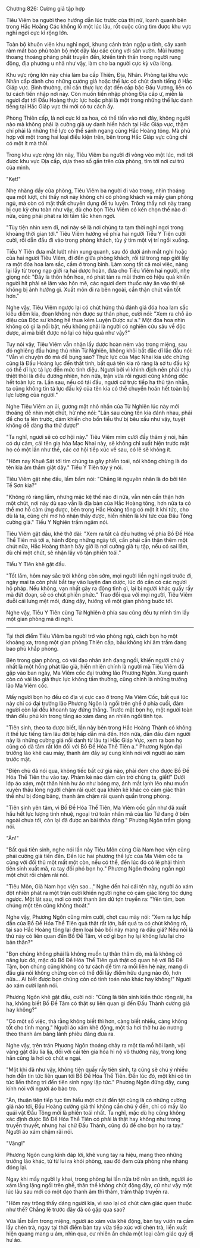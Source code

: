 




Chương 826: Cường giả tập hợp


Tiêu Viêm ba người theo hướng dẫn lúc trước của thị nữ, loanh quanh bên trong Hắc Hoằng Các khổng lồ một lúc lâu, rốt cuộc cũng tìm được khu vực nghỉ ngơi cực kì rộng lớn.

Toàn bộ khuôn viên khu nghỉ ngơi, khung cảnh tràn ngập u tĩnh, cây xanh râm mát bao phủ toàn bộ một dãy lầu các cùng với sân vườn. Mùi hương thoang thoảng phảng phất truyền đến, khiến tinh thần trong người rung động, địa phương u nhã như vậy, làm cho ba người cực kỳ vừa lòng.

Khu vực rộng lớn này chia làm ba cấp Thiên, Địa, Nhân. Phòng tại khu vực Nhân cấp dành cho những cường giả hoặc thế lực có chút danh tiếng ở Hắc Giáp vực. Bình thường, chỉ cần thực lực đạt đến cấp bậc Đấu Vương, liền có tư cách tiến nhập nơi này. Còn muốn tiến nhập phòng Địa cấp ư, miễn là ngươi đạt tới Đấu Hoàng thực lực hoặc phải là một trong những thế lực danh tiếng tại Hắc Giáp vực thì mới có tư cách ấy.

Phòng Thiên cấp, là nơi cực kì xa hoa, có thể tiến vào nơi đây, không người nào mà không phải là cường giả uy danh hiển hách tại Hắc Giáp vực, thậm chí phải là những thế lực có thể sánh ngang cùng Hắc Hoàng tông. Mà phù hợp với một trong hai loại điều kiện trên, bên trong Hắc Giáp vực cũng chỉ có một ít mà thôi.

Trong khu vực rộng lớn này, Tiêu Viêm ba người đi vòng vèo một lúc, mới tới được khu vực Địa cấp, dựa theo số gắn trên cửa phòng, tìm tới nơi cư trú của mình.

"Kẹt!"

Nhẹ nhàng đẩy cửa phòng, Tiêu Viêm ba người đi vào trong, nhìn thoáng qua một lượt, chỉ thấy nơi này không chỉ có phòng khách và mấy gian phòng ngủ, mà còn có mật thất chuyên dụng để tu luyện. Trông thấy nơi này trang bị cực kỳ chu toàn như vậy, dù cho bọn Tiêu Viêm có kén chọn thế nào đi nữa, cũng phải phát ra lời tấm tắc khen ngợi.

"Tùy tiện nhìn xem đi, nơi này sẽ là nơi chúng ta tạm thời nghỉ ngơi trong khoảng thời gian tới." Tiêu Viêm hướng về phía hai người Tiểu Y Tiên cười cười, rồi dẫn đầu đi vào trong phòng khách, tùy ý tìm một vị trí ngồi xuống.

Tiểu Y Tiên đưa mắt lướt nhìn xung quanh, sau đó dưới ánh mắt nghi hoặc của hai người Tiêu Viêm, đi đến giữa phòng khách, rồi từ trong nạp giới lấy ra một đóa hoa lam sắc, cắm ở trong bình. Làm xong tất cả mọi việc, nàng lại lấy từ trong nạp giới ra hai dược hoàn, đưa cho Tiêu Viêm hai người, nhẹ giọng nói: "Đây là thôn hồn hoa, nó phát tán ra mùi thơm có hiệu quả khiến người hít phải sẽ lâm vào hôn mê, các ngươi đem thuốc này ăn vào thì sẽ không bị ảnh hưởng gì. Xuất môn đi ra bên ngoài, cẩn thận chút vẫn tốt hơn."

Nghe vậy, Tiêu Viêm ngược lại có chút hứng thú đánh giá đóa hoa lam sắc kiều diễm kia, đoạn không nén được sự thán phục, cười nói: "Xem ra chỗ ảo diệu của Độc sư không hề thua kém Luyện Dược sư a." Một đóa hoa nhìn không có gì là nổi bật, nếu không phải là người có nghiên cứu sâu về độc dược, ai mà biết được nó lại có hiệu quả như vậy?"

Tuy nói vậy, Tiêu Viêm vẫn nhận lấy dược hoàn ném vào trong miệng, sau đó nghiêng đầu hứng thú nhìn Tử Nghiên, không khỏi bất đắc dĩ lắc đầu nói: "Vẫn vì chuyện đó mà để bụng sao? Thực lực của Mạc Nhai kia ước chừng cũng là Đấu Hoàng lục đến thất tinh, bất quá tên kia rõ ràng là sở tu đấu kỹ có thể dĩ lực tá lực đến mức tinh diệu. Ngươi bởi vì khinh địch nên phải chịu thiệt thòi là điều đương nhiên, hơn nữa, trận vừa rồi ngươi cũng không dốc hết toàn lực ra. Lần sau, nếu có tái đấu, ngươi cứ trực tiếp hạ thủ tàn nhẫn, ta cũng không tin tá lực đấu kỹ của tên kia có thể chuyển hoán hết toàn bộ lực lượng của ngươi."

Nghe Tiêu Viêm an ủi, gương mặt nhỏ nhắn của Tử Nghiên lúc này mới thoáng dễ nhìn một chút, hừ nhẹ nói: "Lần sau cùng tên kia đánh nhau, phải để cho ta lên trước, dám khiến cho bổn tiểu thư bị bêu xấu như vậy, tuyệt không dễ dàng tha thứ được!"

"Ta nghĩ, ngươi sẽ có cơ hội này." Tiêu Viêm mỉm cười đầy thâm ý nói, hắn có dự cảm, cái tên gia hỏa Mạc Nhai này, sẽ không chỉ xuất hiện trước mặt họ có một lần như thế, các cơ hội tiếp xúc về sau, có lẽ sẽ không ít.

"Hôm nay Khuê Sát tới tìm chúng ta gây phiền toái, nói không chừng là do tên kia âm thầm giật dây." Tiểu Y Tiên tùy ý nói.

Tiêu Viêm gật nhẹ đầu, lẩm bẩm nói: "Chẳng lẽ nguyên nhân là do bởi tên Tề Sơn kia?"

"Không rõ ràng lắm, nhưng mặc kệ thế nào đi nữa, vẫn nên cẩn thận hơn một chút, nơi này dù sao vẫn là địa bàn của Hắc Hoàng tông, hơn nữa ta có thể mơ hồ cảm ứng được, bên trong Hắc Hoàng tông có một ít khí tức, cho dù là ta, cũng chỉ mơ hồ nhận thấy được, hiển nhiên là khí tức của Đấu Tông cường giả." Tiểu Y Nghiên trầm ngâm nói.

Tiêu Viêm gật đầu, khẽ thở dài: "Xem ra tất cả đều hướng về phía Bồ Đề Hóa Thể Tiên mà tới a, hành động những ngày tới, cần phải cẩn thận thêm một chút nữa, Hắc Hoàng thành bây giờ là nơi cường giả tụ tập, nếu có sai lầm, dù chỉ một chút, sẽ nhận lấy vô tận phiền toái."

Tiểu Y Tiên khẽ gật đầu.

"Tốt lắm, hôm nay sắc trời không còn sớm, mọi người liền nghỉ ngơi trước đi, ngày mai ta còn phải bắt tay vào luyện đan dược, lúc đó cần có các ngươi hộ pháp. Nếu không, vạn nhất gây ra động tĩnh gì, lại bị người khác quấy rầy mà đứt đoạn, sẽ có chút phiền phức." Trao đổi qua với mọi người, Tiêu Viêm duỗi cái lưng mệt mỏi, đứng dậy, hướng về một gian phòng bước tới.

Nghe vậy, Tiểu Y Tiên cùng Tử Nghiên ở phía sau cũng đều tự mình tìm lấy một gian phòng mà đi nghỉ.

--------------------

Tại thời điểm Tiêu Viêm ba người trở vào phòng ngủ, cách bọn họ một khoảng xa, trong một gian phòng Thiên cấp, bầu không khí âm trầm đang bao phủ khắp phòng.

Bên trong gian phòng, có vài đạo nhân ảnh đang ngồi, khiến người chú ý nhất là một hồng phát lão giả, hiển nhiên chính là người mà Tiêu Viêm đã gặp vào ban ngày, Ma Viêm cốc đại trưởng lão Phương Ngôn. Xung quanh còn có vài lão giả thực lực không tầm thường, cũng chính là những trưởng lão Ma Viêm cốc.

Mấy người bọn họ đều có địa vị cực cao ở trong Ma Viêm Cốc, bất quá lúc này chỉ có đại trưởng lão Phương Ngôn là ngồi trên ghế ở phía cuối, đám người còn lại đều khoanh tay đứng thẳng. Trước mặt bọn họ, một người toàn thân đều phủ kín trong tầng áo xám đang an nhiên ngồi tĩnh tọa.

"Tiên sinh, theo ta được biết, lần này bên trong Hắc Hoàng Thành có không ít thế lực tiếng tăm lâu đời bị hấp dẫn mà đến. Hơn nữa, dẫn đầu đám người này là những cường giả nổi danh từ lâu tại Hắc Giáp Vực, xem ra bọn họ cũng có dã tâm rất lớn đối với Bồ Đề Hóa Thể Tiên a." Phương Ngôn đại trưởng lão khẽ cau mày, thanh âm đầy sự cung kính nói với người áo xám trước mặt.

"Điện chủ đã nói qua, không tiếc bất cứ giá nào, phải đem cho được Bồ Đề Hóa Thể Tiên thu vào tay. Phàm kẻ nào dám cản trở chúng ta, giết!" Dưới lớp áo xám, một thân hình hư ảo như bóng ma, ánh mắt lạnh lẽo như muốn xuyên thấu lòng người chậm rãi quét qua khiến kẻ khác có cảm giác thân thể như bị đóng băng, thanh âm chậm rãi quanh quẩn trong phòng.

"Tiên sinh yên tâm, vì Bồ Đề Hóa Thể Tiên, Ma Viêm cốc gần như đã xuất hầu hết lực lượng tinh nhuệ, ngoại trừ toán nhân mã của lão Tứ đang ở bên ngoài chưa tới, còn lại đã được an bài thỏa đáng." Phương Ngôn trầm giọng nói.

"Ân!"

"Bất quá tiên sinh, nghe nói lần này Tiêu Môn cùng Già Nam học viện cũng phái cường giả tiến đến. Đến lúc hai phương thế lực của Ma Viêm cốc ta cùng với đối thủ một mất một còn, nếu có thể, đến lúc đó có lẽ phải thỉnh tiên sinh xuất mã, ra tay đối phó bọn họ." Phương Ngôn thoáng ngần ngừ một chút rồi chậm rãi nói.

"Tiêu Môn, Già Nam học viện sao…" Nghe đến hai cái tên này, người áo xám đột nhiên phát ra một trận cười khiến người nghe có cảm giác lông tóc dựng ngược. Một lát sau, mới có một thanh âm dữ tợn truyền ra: "Yên tâm, bọn chúng một tên cũng không thoát."

Nghe vậy, Phương Ngôn cũng mỉm cười, chợt cau mày nói: "Xem ra lực hấp dẫn của Bồ Đề Hóa Thể Tiên quả thật rất lớn, bất quá ta có chút không rõ, tại sao Hắc Hoàng tông lại đem loại bảo bối này mang ra đấu giá? Nếu nói là thứ này có liên quan đến Bồ Đề Tâm, vì cớ gì bọn họ lại không lưu lại cho bản thân?"

"Bọn chúng không phải là không muốn tự thân thăm dò, mà là không có năng lực đó, mặc dù Bồ Đề Hóa Thể Tiên quả thật có quan hệ với Bồ Đề Tâm, bọn chúng cũng không có tư cách để tìm ra mối liên hệ này, mang đi đấu giá nói không chừng còn có thể đổi lấy điểm hữu dụng nào đó, hơn nữa… Ai biết được bọn chúng còn có tính toán nào khác hay không!" Người áo xám cười lạnh nói.

Phương Ngôn khẽ gật đầu, cười nói: "Cũng là tiên sinh kiến thức rộng rãi, ha ha, không biết Bồ Đề Tâm có thật sự liên quan gì đến Đấu Thánh cường giả hay không?"

"Có một số việc, thà rằng không biết thì hơn, càng biết nhiều, càng không tốt cho tính mạng." Người áo xám khẽ động, một tia hơi thở hư ảo nương theo thanh âm băng lãnh phiêu đãng đưa ra.

Nghe vậy, trên trán Phương Ngôn thoáng chảy ra một tia mồ hôi lạnh, vội vàng gật đầu lia lịa, đối với cái tên gia hỏa hỉ nộ vô thường này, trong lòng hắn cũng là hơi có chút e ngại.

"Một khi đã như vậy, không tiện quấy rầy tiên sinh, ta cũng sẽ chú ý nhiều hơn đến tin tức liên quan tới Bồ Đề Hóa Thể Tiên. Đến lúc đó, một khi có tin tức liền thông tri đến tiên sinh ngay lập tức." Phương Ngôn đứng dậy, cung kính nói với người áo bào tro.

"Ân, thuận tiện tiếp tục tìm hiểu một chút đến tột cùng là có những cường giả nào tới, Đấu Hoàng cường giả thì không cần chú ý đến, chỉ có mấy lão quái vật Đấu Tông mới là phiền toái nhất. Ta nghĩ, mặc dù họ cũng không xác định được Bồ Đề Hóa Thể Tiên có phải là thật hay không như trong truyền thuyết, nhưng hai chữ Đấu Thánh, cũng đủ để cho bọn họ ra tay." Người áo xám chậm rãi nói.

"Vâng!"

Phương Ngôn cung kính đáp lời, khẽ vung tay ra hiệu, mang theo những trưởng lão khác, từ từ lui ra khỏi phòng, sau đó đem cửa phòng nhẹ nhàng đóng lại.

Ngay khi mấy người ly khai, trong phòng lại lần nữa trở nên an tĩnh, người áo xám lẳng lặng ngồi trên ghế, thân thể không chút động đậy, cứ như vậy một lúc lâu sau mới có một đạo thanh âm thì thầm, trầm thấp truyền ra.

"Hôm nay trông thấy dáng người kia, vì sao lại có chút cảm giác quen thuộc như thế? Chẳng lẽ trước đây đã có gặp qua sao?

Vừa lẩm bẩm trong miệng, người áo xám vừa khẽ động, bàn tay vươn ra cầm lấy chén trà, ngay tại thời điểm bàn tay vừa tiếp xúc với chén trà, liền xuất hiện quang mang u ám, nhìn qua, cư nhiên ẩn chứa một loại cảm giác quỷ dị hư ảo.




